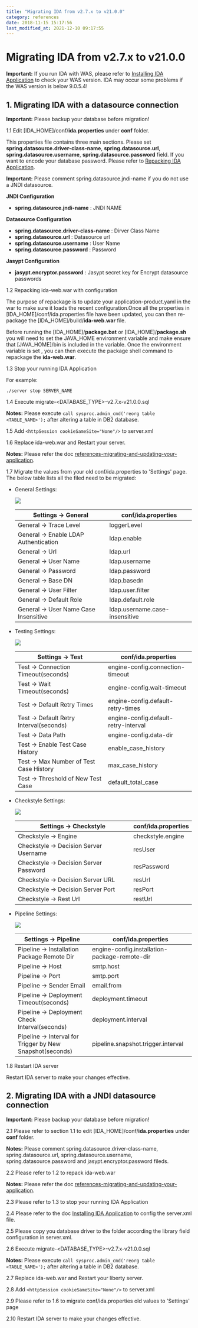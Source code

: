 ```yaml
---
title: "Migrating IDA from v2.7.x to v21.0.0"
category: references
date: 2018-11-15 15:17:56
last_modified_at: 2021-12-10 09:17:55
---
```


# Migrating IDA from v2.7.x to v21.0.0
**Important:** If you run IDA with WAS, please refer to [Installing IDA Application][2] to check your WAS version. IDA may occur some problems if the WAS version is below 9.0.5.4!

## 1. Migrating IDA with a datasource connection

**Important:** Please backup your database before migration!

1.1 Edit [IDA_HOME]/conf/**ida.properties** under **conf** folder. 

This properties file contains three main sections. Please set **spring.datasource.driver-class-name**, **spring.datasource.url**, **spring.datasource.username**, **spring.datasource.password** field. If you want to encode your database password. Please refer to [Repacking IDA Application][1].

**Important:** Please comment spring.datasource.jndi-name if you do not use a JNDI datasource.

**JNDI Configuration**

*  **spring.datasource.jndi-name** : JNDI NAME


**Datasource Configuration**

*  **spring.datasource.driver-class-name** : Dirver Class Name
*  **spring.datasource.url** : Datasource url
*  **spring.datasource.username** : User Name
*  **spring.datasource.password** : Password

**Jasypt Configuration**

*  **jasypt.encryptor.password** : Jasypt secret key for Encrypt datasource passwords

1.2 Repacking ida-web.war with configuration

The purpose of repackage is to update your application-product.yaml in the war to make sure it loads the recent configuration.Once all the properties in [IDA_HOME]/conf/ida.properties file have been updated, you can then re-package the [IDA_HOME]/build/**ida-web.war** file. 

Before running the [IDA_HOME]/**package.bat** or [IDA_HOME]/**package.sh** you will need to set the JAVA_HOME environment variable and make ensure that [JAVA_HOME]/bin is included in the variable. Once the environment variable is set , you can then execute the package shell command to repackage the **ida-web.war**.

1.3 Stop your running IDA Application

For example:
```
./server stop SERVER_NAME
```

1.4 Execute migrate-\<DATABASE_TYPE\>-v2.7.x-v21.0.0.sql

**Notes:** Please execute ```call sysproc.admin_cmd('reorg table <TABLE_NAME>');``` after altering a table in DB2 database.

1.5 Add ```<httpSession cookieSameSite="None"/>``` to server.xml

1.6 Replace ida-web.war and Restart your server.

**Notes:** Please refer the doc [references-migrating-and-updating-your-application][3].

1.7 Migrate the values from your old conf/ida.properties to 'Settings' page. The below table lists all the filed need to be migrated:

- General Settings: 
  
    ![][General]

    Settings -> General | conf/ida.properties
    --- | ---
    General -> Trace Level | loggerLevel 
    General -> Enable LDAP Authentication | ldap.enable 
    General -> Url | ldap.url 
    General -> User Name | ldap.username 
    General -> Password | ldap.password 
    General -> Base DN | ldap.basedn 
    General -> User Filter | ldap.user.filter 
    General -> Default Role | ldap.default.role 
    General -> User Name Case Insensitive | ldap.username.case-insensitive 

- Testing Settings: 
  
    ![][Test]

    Settings -> Test | conf/ida.properties
    --- | ---
    Test -> Connection Timeout(seconds) | engine-config.connection-timeout
    Test -> Wait Timeout(seconds) | engine-config.wait-timeout 
    Test -> Default Retry Times | engine-config.default-retry-times 
    Test -> Default Retry Interval(seconds) | engine-config.default-retry-interval
    Test -> Data Path | engine-config.data-dir
    Test -> Enable Test Case History | enable_case_history
    Test -> Max Number of Test Case History | max_case_history
    Test -> Threshold of New Test Case | default_total_case

- Checkstyle Settings: 

    ![][Checkstyle]

    Settings -> Checkstyle | conf/ida.properties
    --- | ---
    Checkstyle -> Engine | checkstyle.engine
    Checkstyle -> Decision Server Username | resUser
    Checkstyle -> Decision Server Password | resPassword
    Checkstyle -> Decision Server URL | resUrl
    Checkstyle -> Decision Server Port | resPort
    Checkstyle -> Rest Url | restUrl

- Pipeline Settings: 

    ![][Pipeline]

    Settings -> Pipeline | conf/ida.properties
    --- | ---
    Pipeline -> Installation Package Remote Dir | engine-config.installation-package-remote-dir
    Pipeline -> Host | smtp.host
    Pipeline -> Port | smtp.port
    Pipeline -> Sender Email | email.from
    Pipeline -> Deployment Timeout(seconds) | deployment.timeout
    Pipeline -> Deployment Check Interval(seconds) | deployment.interval
    Pipeline -> Interval for Trigger by New Snapshot(seconds) | pipeline.snapshot.trigger.interval


1.8 Restart IDA server

Restart IDA server to make your changes effective.



## 2. Migrating IDA with a JNDI datasource connection

**Important:** Please backup your database before migration!

2.1 Please refer to section 1.1 to edit [IDA_HOME]/conf/**ida.properties** under **conf** folder.

**Notes:** Please comment spring.datasource.driver-class-name, spring.datasource.url, spring.datasource.username, spring.datasource.password and jasypt.encryptor.password fileds.

2.2 Please refer to 1.2 to repack ida-web.war

**Notes:** Please refer the doc [references-migrating-and-updating-your-application][3].

2.3 Please refer to 1.3 to stop your running IDA Application

2.4 Please refer to the doc [Installing IDA Application][2] to config the server.xml file.

2.5 Please copy you database driver to the folder according the library field configuration in server.xml.

2.6 Execute migrate-\<DATABASE_TYPE\>-v2.7.x-v21.0.0.sql

**Notes:** Please execute ```call sysproc.admin_cmd('reorg table <TABLE_NAME>');``` after altering a table in DB2 database.

2.7 Replace ida-web.war and Restart your liberty server.

2.8 Add ```<httpSession cookieSameSite="None"/>``` to server.xml

2.9 Please refer to 1.6 to migrate conf/ida.properties old values to 'Settings' page

2.10 Restart IDA server to make your changes effective.


[1]: ../installation/installation-repacking-ida-application.html
[2]: ../installation/installation-installing-ida-application.html
[3]: ../references/references-migrating-and-updating-ida-application-v2.x.html
[General]: ../images/references/General.jpg
[Test]: ../images/references/Test.jpg
[Pipeline]: ../images/references/Pipeline.jpg
[Checkstyle]: ../images/references/Checkstyle.jpg